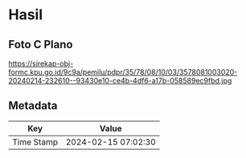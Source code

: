 # Hasil

## Foto C Plano

https://sirekap-obj-formc.kpu.go.id/9c9a/pemilu/pdpr/35/78/08/10/03/3578081003020-20240214-232610--93430e10-ce4b-4df6-a17b-058589ec9fbd.jpg


## Metadata

| Key        | Value               |
| ---------- | ------------------- |
| Time Stamp | 2024-02-15 07:02:30 |



